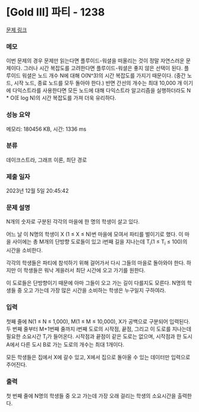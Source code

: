 # [Gold III] 파티 - 1238 

[문제 링크](https://www.acmicpc.net/problem/1238) 

### 메모

이번 문제의 경우 문제만 읽는다면 플루이드-워셜을 떠올리는 것이 정말 자연스러운 문제이다.
그러나 시간 복잡도를 고려한다면 플루이드-워셜은 좋지 않은 선택이 된다.
플루이드 워셜은 노드 개수 N에 대해 O(N^3)의 시간 복잡도를 가지기 때문이다. (중간 노드, 시작 노드, 종료 노드를 모두 돌아야 한다.)
반면 간선의 개수는 최대 10,000 개 이기에 다익스트라를 사용한다면 모든 노드에 대해 다익스트라 알고리즘을 실행하더라도 N * O(E log N)의 시간 복잡도를 가져 더욱 유리하다.

### 성능 요약

메모리: 180456 KB, 시간: 1336 ms

### 분류

데이크스트라, 그래프 이론, 최단 경로

### 제출 일자

2023년 12월 5일 20:45:42

### 문제 설명

<p>N개의 숫자로 구분된 각각의 마을에 한 명의 학생이 살고 있다.</p>

<p>어느 날 이 N명의 학생이 X (1 ≤ X ≤ N)번 마을에 모여서 파티를 벌이기로 했다. 이 마을 사이에는 총 M개의 단방향 도로들이 있고 i번째 길을 지나는데 T<sub>i</sub>(1 ≤ T<sub>i</sub> ≤ 100)의 시간을 소비한다.</p>

<p>각각의 학생들은 파티에 참석하기 위해 걸어가서 다시 그들의 마을로 돌아와야 한다. 하지만 이 학생들은 워낙 게을러서 최단 시간에 오고 가기를 원한다.</p>

<p>이 도로들은 단방향이기 때문에 아마 그들이 오고 가는 길이 다를지도 모른다. N명의 학생들 중 오고 가는데 가장 많은 시간을 소비하는 학생은 누구일지 구하여라.</p>

### 입력 

 <p>첫째 줄에 N(1 ≤ N ≤ 1,000), M(1 ≤ M ≤ 10,000), X가 공백으로 구분되어 입력된다. 두 번째 줄부터 M+1번째 줄까지 i번째 도로의 시작점, 끝점, 그리고 이 도로를 지나는데 필요한 소요시간 T<sub>i</sub>가 들어온다. 시작점과 끝점이 같은 도로는 없으며, 시작점과 한 도시 A에서 다른 도시 B로 가는 도로의 개수는 최대 1개이다.</p>

<p>모든 학생들은 집에서 X에 갈수 있고, X에서 집으로 돌아올 수 있는 데이터만 입력으로 주어진다.</p>

### 출력 

 <p>첫 번째 줄에 N명의 학생들 중 오고 가는데 가장 오래 걸리는 학생의 소요시간을 출력한다.</p>


